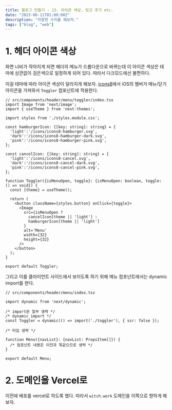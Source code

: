```yaml
---
title: 블로그 만들기 - 13. 아이콘 색상, 링크 추가 etc.
date: "2023-06-11T01:00:00Z"
description: "자잘한 수리를 해보자."
tags: ["blog", "web"]
---
```


# 1. 헤더 아이콘 색상

화면 너비가 작아지게 되면 헤더의 메뉴가 드롭다운으로 바뀌는데 이 아이콘 색상은 테마에 상관없이 검은색으로 일정하게 되어 있다. 따라서 다크모드에선 불편하다.

이걸 테마에 따라 아이콘 색상이 달라지게 해보자. [icons8](https://icons8.com/)에서 iOS의 햄버거 메뉴/닫기 아이콘을 가져와서 `Toggler` 컴포넌트에 적용한다.

```tsx
// src/components/header/menu/toggler/index.tsx
import Image from 'next/image';
import { useTheme } from 'next-themes';

import styles from './styles.module.css';

const hamburgerIcon: {[key: string]: string} = {
  'light':'/icons/icons8-hamburger.svg',
  'dark':'/icons/icons8-hamburger-dark.svg',
  'pink':'/icons/icons8-hamburger-pink.svg',
};

const cancelIcon: {[key: string]: string} = {
  'light':'/icons/icons8-cancel.svg',
  'dark':'/icons/icons8-cancel-dark.svg',
  'pink':'/icons/icons8-cancel-pink.svg',
};

function Toggler({isMenuOpen, toggle}: {isMenuOpen: boolean, toggle: () => void}) {
  const {theme} = useTheme();
  
  return (
    <button className={styles.button} onClick={toggle}>
      <Image
        src={isMenuOpen ?
          cancelIcon[theme || 'light'] :
          hamburgerIcon[theme || 'light']
        }
        alt='Menu' 
        width={32} 
        height={32} 
      />
    </button>
  );
}

export default Toggler;
```

그리고 이를 클라이언트 사이드에서 보이도록 하기 위해 메뉴 컴포넌트에서는 dynamic import를 한다.

```tsx
// src/components/header/menu/index.tsx

import dynamic from 'next/dynamic';

/* import문 일부 생략 */
/* dynamic import */
const Toggler = dynamic(() => import('./toggler'), { ssr: false });

/* 타입 생략 */

function Menu({navList}: {navList: PropsItem[]}) {
  /* 컴포넌트 내용은 이전과 똑같으므로 생략 */
}

export default Menu;
```

# 2. 도메인을 Vercel로

이전에 배포를 vercel로 하도록 했다. 따라서 `witch.work` 도메인을 이쪽으로 향하게 해보자.

